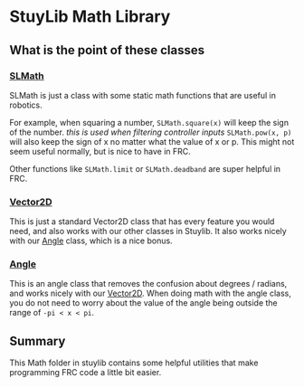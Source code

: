# StuyLib Math Library

## What is the point of these classes

### [SLMath](https://github.com/StuyPulse/StuyLib/blob/main/src/com/stuypulse/stuylib/math/SLMath.java)

SLMath is just a class with some static math functions that are useful in robotics.

For example, when squaring a number, `SLMath.square(x)` will keep the sign of the number. *this is used when filtering controller inputs* `SLMath.pow(x, p)` will also keep the sign of x no matter what the value of x or p. This might not seem useful normally, but is nice to have in FRC.

Other functions like `SLMath.limit` or `SLMath.deadband` are super helpful in FRC.

### [Vector2D](https://github.com/StuyPulse/StuyLib/blob/main/src/com/stuypulse/stuylib/math/Vector2D.java)

This is just a standard Vector2D class that has every feature you would need, and also works with our other classes in Stuylib. It also works nicely with our [Angle](https://github.com/StuyPulse/StuyLib/blob/main/src/com/stuypulse/stuylib/math/Angle.java) class, which is a nice bonus.

### [Angle](https://github.com/StuyPulse/StuyLib/blob/main/src/com/stuypulse/stuylib/math/Vector2D.java)

This is an angle class that removes the confusion about degrees / radians, and works nicely with our [Vector2D](https://github.com/StuyPulse/StuyLib/blob/main/src/com/stuypulse/stuylib/math/Vector2D.java). When doing math with the angle class, you do not need to worry about the value of the angle being outside the range of `-pi < x < pi`.

## Summary

This Math folder in stuylib contains some helpful utilities that make programming FRC code a little bit easier.